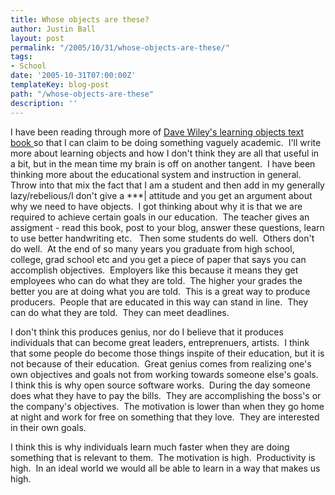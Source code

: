 ```yaml
---
title: Whose objects are these?
author: Justin Ball
layout: post
permalink: "/2005/10/31/whose-objects-are-these/"
tags:
- School
date: '2005-10-31T07:00:00Z'
templateKey: blog-post
path: "/whose-objects-are-these"
description: ''
---
```


I have been reading through more of [Dave Wiley's learning objects text book ][1]so
that I can claim to be doing something vaguely academic.  I'll
write more about learning objects and how I don't think they are all
that useful in a bit, but in the mean time my brain is off on another
tangent.  I have been thinking more about the educational system
and instruction in general.  Throw into that mix the fact that I
am a student and then add in my generally lazy/rebelious/I don't give a
\***| attitude and you get an argument about why we need to have
objects.  I got thinking about why it is that we are required to
achieve certain goals in our education.  The teacher gives an
assigment - read this book, post to your blog, answer these questions,
learn to use better handwriting etc.   Then some students do
well.  Others don't do well.  At the end of so many years you
graduate from high school, college, grad school etc and you get a piece
of paper that says you can accomplish objectives.  Employers like
this because it means they get employees who can do what they are
told.  The higher your grades the better you are at doing what you
are told.  This is a great way to produce producers.  People
that are educated in this way can stand in line.  They can do what
they are told.  They can meet deadlines. 

I don't think this produces genius, nor do I believe that it produces
individuals that can become great leaders, entreprenuers,
artists.  I think that some people do become those things inspite
of their education, but it is not because of their education. 
Great genius comes from realizing one's own objectives and goals not
from working towards someone else's goals.  I think this is why
open source software works.  During the day someone does what they
have to pay the bills.  They are accomplishing the boss's or the
company's objectives.  The motivation is lower than when they go
home at night and work for free on something that they love.  They
are interested in their own goals.

I think this is why individuals learn much faster when they are doing
something that is relevant to them.  The motivation is high. 
Productivity is high.  In an ideal world we would all be able to
learn in a way that makes us high.

[1]: http://opencontent.org/wiki/index.php?title=Conversations_About_Learning_Objects
